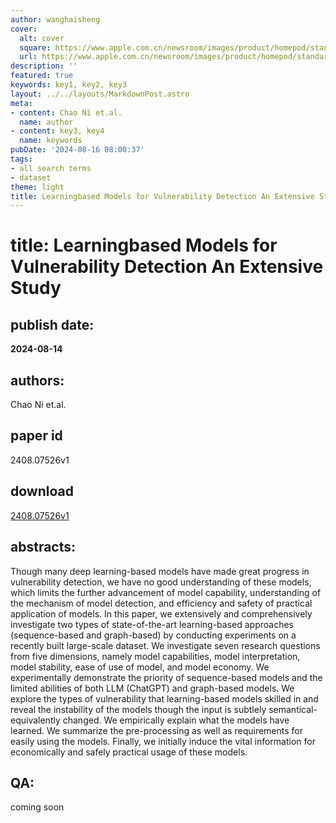 ```yaml
---
author: wanghaisheng
cover:
  alt: cover
  square: https://www.apple.com.cn/newsroom/images/product/homepod/standard/Apple-HomePod-hero-230118_big.jpg.large_2x.jpg
  url: https://www.apple.com.cn/newsroom/images/product/homepod/standard/Apple-HomePod-hero-230118_big.jpg.large_2x.jpg
description: ''
featured: true
keywords: key1, key2, key3
layout: ../../layouts/MarkdownPost.astro
meta:
- content: Chao Ni et.al.
  name: author
- content: key3, key4
  name: keywords
pubDate: '2024-08-16 08:00:37'
tags:
- all search terms
- dataset
theme: light
title: Learningbased Models for Vulnerability Detection An Extensive Study
---
```


# title: Learningbased Models for Vulnerability Detection An Extensive Study 
## publish date: 
**2024-08-14** 
## authors: 
  Chao Ni et.al. 
## paper id
2408.07526v1
## download
[2408.07526v1](http://arxiv.org/abs/2408.07526v1)
## abstracts:
Though many deep learning-based models have made great progress in vulnerability detection, we have no good understanding of these models, which limits the further advancement of model capability, understanding of the mechanism of model detection, and efficiency and safety of practical application of models. In this paper, we extensively and comprehensively investigate two types of state-of-the-art learning-based approaches (sequence-based and graph-based) by conducting experiments on a recently built large-scale dataset. We investigate seven research questions from five dimensions, namely model capabilities, model interpretation, model stability, ease of use of model, and model economy. We experimentally demonstrate the priority of sequence-based models and the limited abilities of both LLM (ChatGPT) and graph-based models. We explore the types of vulnerability that learning-based models skilled in and reveal the instability of the models though the input is subtlely semantical-equivalently changed. We empirically explain what the models have learned. We summarize the pre-processing as well as requirements for easily using the models. Finally, we initially induce the vital information for economically and safely practical usage of these models.
## QA:
coming soon
